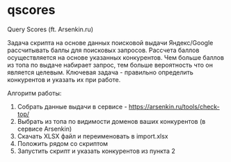 # qscores
Query Scores (ft. Arsenkin.ru)

Задача скрипта на основе данных поисковой выдачи Яндекс/Google рассчитывать баллы для поисковых запросов.
Рассчета баллов осуществляется на основе указанных конкурентов.
Чем больше баллов из топа по выдаче набирает запрос, тем больше вероятность что он является целевым.
Ключевая задача - правильно определить конкурентов и указать их при работе.

Алгоритм работы:  
1. Собрать данные выдачи в сервисе - https://arsenkin.ru/tools/check-top/
2. Выбрать из топа по видимости доменов ваших конкурентов (в сервисе Arsenkin)
3. Скачать XLSX файл и переименовать в import.xlsx
4. Положить рядом со скриптом  
5. Запустить скрипт и указать конкурентов из пункта 2
